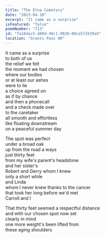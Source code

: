 ```yaml
---
title: "The Etna Cemetary"
date: "2023-04-10"
excerpt: "It came as a surprise"
isFeatured: "false"
poemNumber: "713"
id: "fa16dac5-d80d-48c1-9828-00ce5f2639a5"
location: "Grants Pass OR"
---
```


It came as a surprise  
to both of us  
the relief we felt  
the moment we had chosen  
where our bodies  
or at least our ashes  
were to lie  
a choice agreed on  
as if by chance  
and then a phonecall  
and a check made over  
to the caretaker  
all smooth and effortless  
like floating downstream  
on a peaceful summer day

The spot was perfect  
under a broad oak  
up from the road a ways  
just thirty feet  
from my wife's parent's headstone  
and her sister's  
Robert and Gerry whom I knew  
only a short while  
and Linda  
whom I never knew thanks to the cancer  
that took her long before we'd met  
Carroll and I

That thirty feet seemed a respectful distance  
and with our chosen spot now set  
clearly in mind  
one more weight's been lifted from  
these aging shoulders
